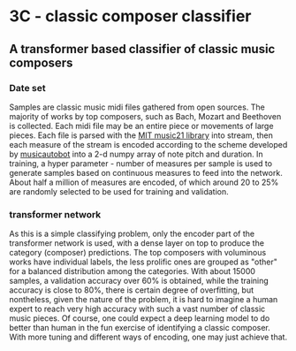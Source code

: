 # 3C - classic composer classifier
## A transformer based classifier of classic music composers 
### Date set
Samples are classic music midi files gathered from open sources. The majority of works by top composers, such as Bach, Mozart and Beethoven is collected. Each midi file may be an entire piece or movements of large pieces. Each file is parsed with the [MIT music21 library](https://https://web.mit.edu/music21/) into stream, then each measure of the stream is encoded according to the scheme developed by [musicautobot](https://github.com/bearpelican/musicautobot) into a 2-d numpy array of note pitch and duration. In training,  a hyper parameter - number of measures per sample is used to generate samples based on continuous measures to feed into the network. About half a million of measures are encoded, of which around 20 to 25% are randomly selected to be used for training and validation.

### transformer network
As this is a simple classifying problem, only the encoder part of the transformer network is used, with a dense layer on top to produce the category (composer) predictions. The top composers with voluminous works have individual labels, the less prolific ones are grouped as "other" for a balanced distribution among the categories. 
With about 15000 samples, a validation accuracy over 60% is obtained, while the training accuracy is close to 80%, there is certain degree of overfitting, but nontheless, given the nature of the problem, it is hard to imagine a human expert to reach very high accuracy with such a vast number of classic music pieces. Of course, one could expect a deep learning model to do better than human in the fun exercise of identifying a classic composer. With more tuning and different ways of encoding, one may just achieve that.


